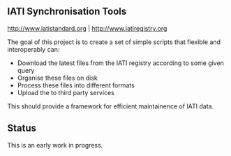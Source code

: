 ## IATI Synchronisation Tools
http://www.iatistandard.org | http://www.iatiregistry.org

The goal of this project is to create a set of simple scripts that flexible and interoperably can:

* Download the latest files from the IATI registry according to some given query
* Organise these files on disk
* Process these files into different formats
* Upload the to third party services

This should provide a framework for efficient maintainence of IATI data. 

## Status

This is an early work in progress.